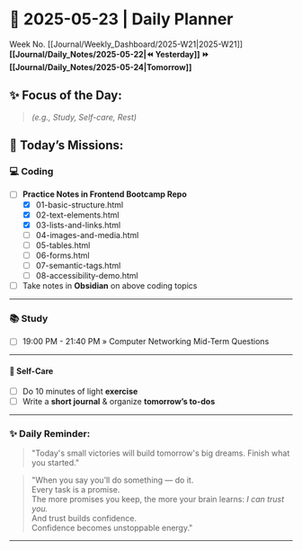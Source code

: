 # 🌼 **2025-05-23** | Daily Planner

Week No. [[Journal/Weekly_Dashboard/2025-W21|2025-W21]]
**[[Journal/Daily_Notes/2025-05-22|⏪ Yesterday]] ⏩ [[Journal/Daily_Notes/2025-05-24|Tomorrow]]**

## ✨ Focus of the Day:  
> *(e.g., Study, Self-care, Rest)*

## 🌸 Today’s Missions:

### 💻 Coding

- [ ] **Practice Notes in Frontend Bootcamp Repo**
	- [x] 01-basic-structure.html
	- [x] 02-text-elements.html
	- [x] 03-lists-and-links.html
	- [ ] 04-images-and-media.html
	- [ ] 05-tables.html
	- [ ] 06-forms.html
	- [ ] 07-semantic-tags.html
	- [ ] 08-accessibility-demo.html
- [ ] Take notes in **Obsidian** on above coding topics

***

### 📚 Study

- [ ] 19:00 PM - 21:40 PM »  Computer Networking Mid-Term Questions 

***

#### 🧘 **Self-Care**

- [ ] Do 10 minutes of light **exercise**
- [ ] Write a **short journal** & organize **tomorrow’s to-dos**

***

### ✨ Daily Reminder:

> "Today's small victories will build tomorrow's big dreams. Finish what you started."

> "When you say you’ll do something — do it.\
> Every task is a promise.\
> The more promises you keep, the more your brain learns: *I can trust you.*\
> And trust builds confidence.\
> Confidence becomes unstoppable energy."

***
